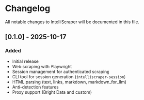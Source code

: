 # Changelog

All notable changes to IntelliScraper will be documented in this file.

## [0.1.0] - 2025-10-17

### Added
- Initial release
- Web scraping with Playwright
- Session management for authenticated scraping
- CLI tool for session generation (`intelliscraper-session`)
- HTML parsing (text, links, markdown, markdown_for_llm)
- Anti-detection features
- Proxy support (Bright Data and custom)
